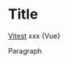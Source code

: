 # Title

<a class="remark-magic-link remark-magic-link-link remark-magic-link-with-icon" href="https://github.com/vitest-dev/vitest" target="_blank"><span class="remark-magic-link-icon" role="img" style="background-image: url(&#x27;https://github.com/vitest-dev.png&#x27;)"></span><span class="remark-magic-link-text">Vitest</span></a> xxx {Vue}

Paragraph

